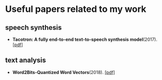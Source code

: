 # Useful papers related to my work

## speech synthesis

- **Tacotron: A fully end-to-end text-to-speech synthesis model**(2017). [[pdf]](https://arxiv.org/pdf/1703.10135.pdf)


## text analysis

- **Word2Bits-Quantized Word Vectors**(2018). [[pdf]](https://arxiv.org/pdf/1803.05651.pdf)